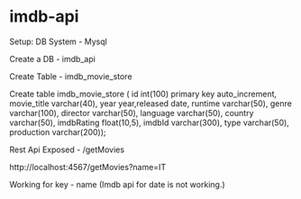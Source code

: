 # imdb-api


Setup:
DB System - Mysql

Create a DB - imdb_api

Create Table - imdb_movie_store

Create table imdb_movie_store ( id int(100) primary key auto_increment, movie_title varchar(40), year year,released date, 
runtime varchar(50), genre varchar(100), director varchar(50), language varchar(50), country varchar(50), 
imdbRating float(10,5), imdbId varchar(300), type varchar(50), production varchar(200));

Rest Api Exposed - /getMovies

http://localhost:4567/getMovies?name=IT

Working for key - name
(Imdb api for date is not working.)

